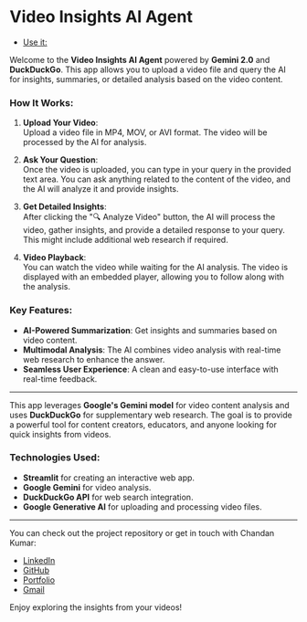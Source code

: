 # Video Insights AI Agent

- [Use it: ](https://video-insights.streamlit.app/)

Welcome to the **Video Insights AI Agent** powered by **Gemini 2.0** and **DuckDuckGo**. This app allows you to upload a video file and query the AI for insights, summaries, or detailed analysis based on the video content.

### How It Works:

1. **Upload Your Video**:  
   Upload a video file in MP4, MOV, or AVI format. The video will be processed by the AI for analysis.

2. **Ask Your Question**:  
   Once the video is uploaded, you can type in your query in the provided text area. You can ask anything related to the content of the video, and the AI will analyze it and provide insights.

3. **Get Detailed Insights**:  
   After clicking the "🔍 Analyze Video" button, the AI will process the video, gather insights, and provide a detailed response to your query. This might include additional web research if required.

4. **Video Playback**:  
   You can watch the video while waiting for the AI analysis. The video is displayed with an embedded player, allowing you to follow along with the analysis.

### Key Features:
- **AI-Powered Summarization**: Get insights and summaries based on video content.
- **Multimodal Analysis**: The AI combines video analysis with real-time web research to enhance the answer.
- **Seamless User Experience**: A clean and easy-to-use interface with real-time feedback.

---

This app leverages **Google's Gemini model** for video content analysis and uses **DuckDuckGo** for supplementary web research. The goal is to provide a powerful tool for content creators, educators, and anyone looking for quick insights from videos.

### Technologies Used:
- **Streamlit** for creating an interactive web app.
- **Google Gemini** for video analysis.
- **DuckDuckGo API** for web search integration.
- **Google Generative AI** for uploading and processing video files.

---

You can check out the project repository or get in touch with Chandan Kumar:

- [LinkedIn](https://www.linkedin.com/in/chandan-kumar-438aa3193/)
- [GitHub](https://github.com/modelpath-dev)
- [Portfolio](https://cv-eojb.vercel.app/)
- [Gmail](mailto:cml.codes@gmail.com)

Enjoy exploring the insights from your videos!
